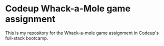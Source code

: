 # Codeup Whack-a-Mole game assignment

This is my repository for the Whack-a-mole game assignment in Codeup's full-stack bootcamp.